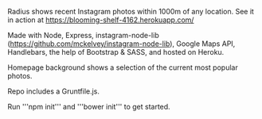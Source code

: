 Radius shows recent Instagram photos within 1000m of any location. See it in action at https://blooming-shelf-4162.herokuapp.com/

Made with Node, Express, instagram-node-lib (https://github.com/mckelvey/instagram-node-lib), Google Maps API, Handlebars, the help of Bootstrap & SASS, and hosted on Heroku.

Homepage background shows a selection of the current most popular photos.

Repo includes a Gruntfile.js. 

Run '''npm init''' and '''bower init''' to get started. 